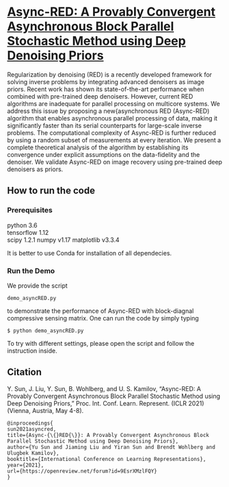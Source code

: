 # [Async-RED: A Provably Convergent Asynchronous Block Parallel Stochastic Method using Deep Denoising Priors](https://openreview.net/forum?id=9EsrXMzlFQY)

Regularization by denoising (RED) is a recently developed framework for solving inverse problems by integrating advanced denoisers as image priors. Recent work has shown its state-of-the-art performance when combined with pre-trained deep denoisers. However, current RED algorithms are inadequate for parallel processing on multicore systems. We address this issue by proposing a new{asynchronous RED (Async-RED) algorithm that enables asynchronous parallel processing of data, making it significantly faster than its serial counterparts for large-scale inverse problems. The computational complexity of Async-RED is further reduced by using a random subset of measurements at every iteration. We present a complete theoretical analysis of the algorithm by establishing its convergence under explicit assumptions on the data-fidelity and the denoiser. We validate Async-RED on image recovery using pre-trained deep denoisers as priors.

## How to run the code

### Prerequisites

python 3.6  
tensorflow 1.12  
scipy 1.2.1
numpy v1.17
matplotlib v3.3.4

It is better to use Conda for installation of all dependecies.

### Run the Demo
We provide the script
```
demo_asyncRED.py
```
to demonstrate the performance of Async-RED with block-diagnal compressive sensing matrix. One can run the code by simply typing

```
$ python demo_asyncRED.py
```

To try with different settings, please open the script and follow the instruction inside.

## Citation
Y. Sun, J. Liu, Y. Sun, B. Wohlberg, and U. S. Kamilov, “Async-RED: A Provably Convergent Asynchronous Block Parallel Stochastic Method using Deep Denoising Priors,” Proc. Int. Conf. Learn. Represent. (ICLR 2021) (Vienna, Austria, May 4-8).
```
@inproceedings{
sun2021asyncred,
title={Async-{\{}RED{\}}: A Provably Convergent Asynchronous Block Parallel Stochastic Method using Deep Denoising Priors},
author={Yu Sun and Jiaming Liu and Yiran Sun and Brendt Wohlberg and Ulugbek Kamilov},
booktitle={International Conference on Learning Representations},
year={2021},
url={https://openreview.net/forum?id=9EsrXMzlFQY}
}
```
